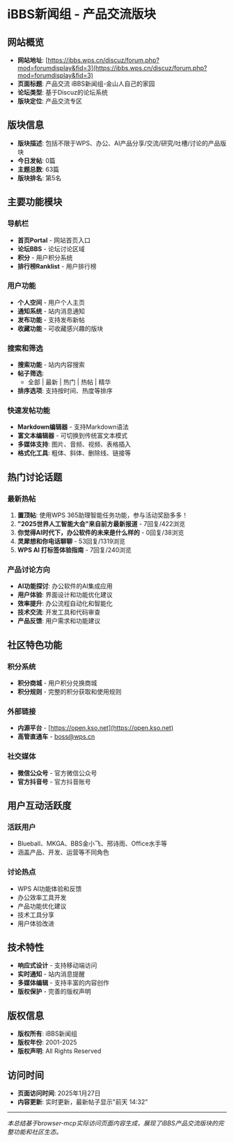 # iBBS新闻组 - 产品交流版块

## 网站概览
- **网站地址**: [https://ibbs.wps.cn/discuz/forum.php?mod=forumdisplay&fid=3](https://ibbs.wps.cn/discuz/forum.php?mod=forumdisplay&fid=3)
- **页面标题**: 产品交流 iBBS新闻组-金山人自己的家园
- **论坛类型**: 基于Discuz的论坛系统
- **版块定位**: 产品交流专区

## 版块信息
- **版块描述**: 包括不限于WPS、办公、AI产品分享/交流/研究/吐槽/讨论的产品版块
- **今日发帖**: 0篇
- **主题总数**: 63篇
- **版块排名**: 第5名

## 主要功能模块

### 导航栏
- **首页Portal** - 网站首页入口
- **论坛BBS** - 论坛讨论区域
- **积分** - 用户积分系统
- **排行榜Ranklist** - 用户排行榜

### 用户功能
- **个人空间** - 用户个人主页
- **通知系统** - 站内消息通知
- **发布功能** - 支持发布新帖
- **收藏功能** - 可收藏感兴趣的版块

### 搜索和筛选
- **搜索功能** - 站内内容搜索
- **帖子筛选**:
  - 全部 | 最新 | 热门 | 热帖 | 精华
- **排序选项**: 支持按时间、热度等排序

### 快速发帖功能
- **Markdown编辑器** - 支持Markdown语法
- **富文本编辑器** - 可切换到传统富文本模式
- **多媒体支持**: 图片、音频、视频、表格插入
- **格式化工具**: 粗体、斜体、删除线、链接等

## 热门讨论话题

### 最新热帖
1. **置顶帖**: 使用WPS 365助理智能任务功能，参与活动奖励多多！
2. **"2025世界人工智能大会"来自前方最新报道** - 7回复/422浏览
3. **你觉得AI时代下，办公软件的未来是什么样的** - 0回复/38浏览
4. **灵犀想和你电话聊聊** - 53回复/1319浏览
5. **WPS AI 打标签体验指南** - 7回复/240浏览

### 产品讨论方向
- **AI功能探讨**: 办公软件的AI集成应用
- **用户体验**: 界面设计和功能优化建议
- **效率提升**: 办公流程自动化和智能化
- **技术交流**: 开发工具和代码审查
- **产品反馈**: 用户需求和功能建议

## 社区特色功能

### 积分系统
- **积分商城** - 用户积分兑换商城
- **积分规则** - 完整的积分获取和使用规则

### 外部链接
- **内源平台** - [https://open.kso.net](https://open.kso.net)
- **高管直通车** - boss@wps.cn

### 社交媒体
- **微信公众号** - 官方微信公众号
- **官方抖音号** - 官方抖音账号

## 用户互动活跃度

### 活跃用户
- Blueball、MKGA、BBS金小飞、邢诗雨、Office水手等
- 涵盖产品、开发、运营等不同角色

### 讨论热点
- WPS AI功能体验和反馈
- 办公效率工具开发
- 产品功能优化建议
- 技术工具分享
- 用户体验改进

## 技术特性
- **响应式设计** - 支持移动端访问
- **实时通知** - 站内消息提醒
- **多媒体编辑** - 支持丰富的内容创作
- **版权保护** - 完善的版权声明

## 版权信息
- **版权所有**: iBBS新闻组
- **版权年份**: 2001-2025
- **版权声明**: All Rights Reserved

## 访问时间
- **页面访问时间**: 2025年1月27日
- **内容更新**: 实时更新，最新帖子显示"前天 14:32"

---
*本总结基于browser-mcp实际访问页面内容生成，展现了iBBS产品交流版块的完整功能和社区生态。* 